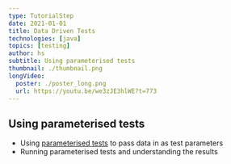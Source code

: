 ```yaml
---
type: TutorialStep
date: 2021-01-01
title: Data Driven Tests
technologies: [java]
topics: [testing]
author: hs
subtitle: Using parameterised tests
thumbnail: ./thumbnail.png
longVideo:
  poster: ./poster_long.png
  url: https://youtu.be/we3zJE3hlWE?t=773
---
```


## Using parameterised tests
- Using [parameterised tests](https://junit.org/junit5/docs/current/user-guide/#writing-tests-parameterized-tests) to pass data in as test parameters
- Running parameterised tests and understanding the results
